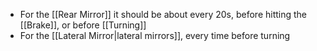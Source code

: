 - For the [[Rear Mirror]] it should be about every 20s, before hitting the [[Brake]], or before [[Turning]]
- For the [[Lateral Mirror|lateral mirrors]], every time before turning
